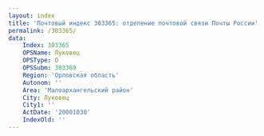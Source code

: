 ```yaml
---
layout: index
title: 'Почтовый индекс 303365: отделение почтовой связи Почты России'
permalink: /303365/
data:
    Index: 303365
    OPSName: Луковец
    OPSType: О
    OPSSubm: 303369
    Region: 'Орловская область'
    Autonom: ''
    Area: 'Малоархангельский район'
    City: Луковец
    City1: ''
    ActDate: '20001030'
    IndexOld: ''
---
```

